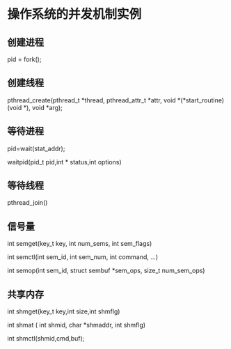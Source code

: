 # 操作系统的并发机制实例

## 创建进程

pid = fork();

## 创建线程

pthread_create(pthread_t *thread, pthread_attr_t *attr, void *(*start_routine)(void *), void *arg);

## 等待进程

pid=wait(stat_addr);

waitpid(pid_t pid,int * status,int options)

## 等待线程

pthread_join()

## 信号量

int semget(key_t key, int num_sems, int sem_flags)

int semctl(int sem_id, int sem_num, int command, ...)

int semop(int sem_id, struct sembuf *sem_ops, size_t num_sem_ops)

## 共享内存

int shmget(key_t key,int size,int shmflg)

int shmat ( int shmid, char *shmaddr, int shmflg)

int shmctl(shmid,cmd,buf);